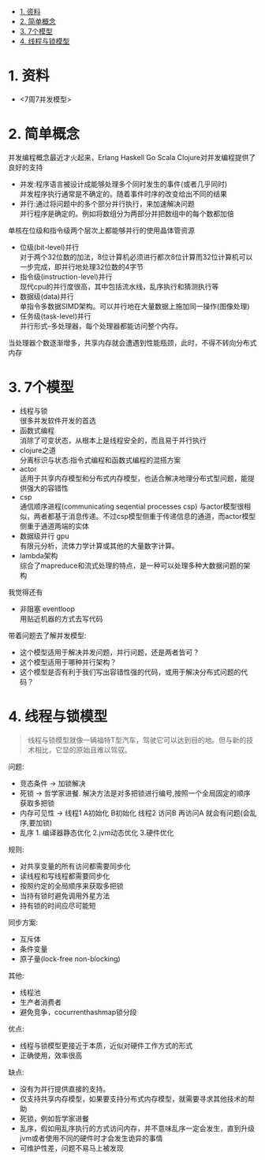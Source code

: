 

<!-- TOC -->

- [1. 资料](#1-资料)
- [2. 简单概念](#2-简单概念)
- [3. 7个模型](#3-7个模型)
- [4. 线程与锁模型](#4-线程与锁模型)

<!-- /TOC -->


<a id="markdown-1-资料" name="1-资料"></a>
# 1. 资料

* <7周7并发模型>

<a id="markdown-2-简单概念" name="2-简单概念"></a>
# 2. 简单概念

并发编程概念最近才火起来，Erlang Haskell Go Scala Clojure对并发编程提供了良好的支持

* 并发:程序语言被设计成能够处理多个同时发生的事件(或者几乎同时)  
  并发程序执行通常是不确定的。随着事件时序的改变给出不同的结果
* 并行:通过将问题中的多个部分并行执行，来加速解决问题  
  并行程序是确定的。例如将数组分为两部分并把数组中的每个数都加倍

单核在位级和指令级两个层次上都能够并行的使用晶体管资源


* 位级(bit-level)并行  
  对于两个32位数的加法，8位计算机必须进行都次8位计算而32位计算机可以一步完成，即并行地处理32位数的4字节
* 指令级(instruction-level)并行  
  现代cpu的并行度很高，其中包括流水线，乱序执行和猜测执行等
* 数据级(data)并行  
  单指令多数据SIMD架构。可以并行地在大量数据上施加同一操作(图像处理)
* 任务级(task-level)并行  
  并行形式–多处理器，每个处理器都能访问整个内存。

当处理器个数逐渐增多，共享内存就会遭遇到性能瓶颈，此时，不得不转向分布式内存

<a id="markdown-3-7个模型" name="3-7个模型"></a>
# 3. 7个模型

* 线程与锁  
  很多并发软件开发的首选
* 函数式编程  
  消除了可变状态，从根本上是线程安全的，而且易于并行执行
* clojure之道  
  分离标识与状态:指令式编程和函数式编程的混搭方案
* actor  
  适用于共享内存模型和分布式内存模型，也适合解决地理分布式型问题，能提供强大的容错性
* csp  
  通信顺序进程(communicating seqential processes csp) 与actor模型很相似，两者都基于消息传递。不过csp模型侧重于传递信息的通道，而actor模型侧重于通道两端的实体
* 数据级并行 gpu  
  有限元分析，流体力学计算或其他的大量数字计算。
* lambda架构  
  综合了mapreduce和流式处理的特点，是一种可以处理多种大数据问题的架构

我觉得还有
* 非阻塞 eventloop  
  用贴近机器的方式去写代码

带着问题去了解并发模型:

* 这个模型适用于解决并发问题，并行问题，还是两者皆可？
* 这个模型适用于哪种并行架构？
* 这个模型是否有利于我们写出容错性强的代码，或用于解决分布式问题的代码？

<a id="markdown-4-线程与锁模型" name="4-线程与锁模型"></a>
# 4. 线程与锁模型

> 线程与锁模型就像一辆福特T型汽车，驾驶它可以达到目的地。但与新的技术相比，它显的原始且难以驾驭。

问题:
* 竞态条件 -> 加锁解决
* 死锁 -> 哲学家进餐. 解决方法是对多把锁进行编号,按照一个全局固定的顺序获取多把锁
* 内存可见性 -> 线程1 A初始化 B初始化  线程2 访问B 再访问A 就会有问题(会乱序,要加锁)
* 乱序 1. 编译器静态优化 2.jvm动态优化 3.硬件优化

规则:
* 对共享变量的所有访问都需要同步化
* 读线程和写线程都需要同步化
* 按照约定的全局顺序来获取多把锁
* 当持有锁时避免调用外星方法
* 持有锁的时间应尽可能短

同步方案:
* 互斥体
* 条件变量
* 原子量(lock-free non-blocking)

其他:
* 线程池
* 生产者消费者
* 避免竞争，cocurrenthashmap锁分段

优点:
* 线程与锁模型更接近于本质，近似对硬件工作方式的形式
* 正确使用，效率很高

缺点:
* 没有为并行提供直接的支持。
* 仅支持共享内存模型，如果要支持分布式内存模型，就需要寻求其他技术的帮助
* 死锁，例如哲学家进餐
* 乱序，假如用乱序执行的方式访问内存，并不意味乱序一定会发生，直到升级jvm或者使用不同的硬件时才会发生诡异的事情
* 可维护性差，问题不易马上被发现
